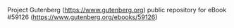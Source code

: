 Project Gutenberg (https://www.gutenberg.org) public repository for
eBook #59126 (https://www.gutenberg.org/ebooks/59126)
